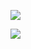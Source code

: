 ![](http://github-profile-summary-cards.vercel.app/api/cards/profile-details?username=gilanhaq&theme=transparent)

![](http://github-profile-summary-cards.vercel.app/api/cards/repos-per-language?username=gilanhaq&theme=transparent)

